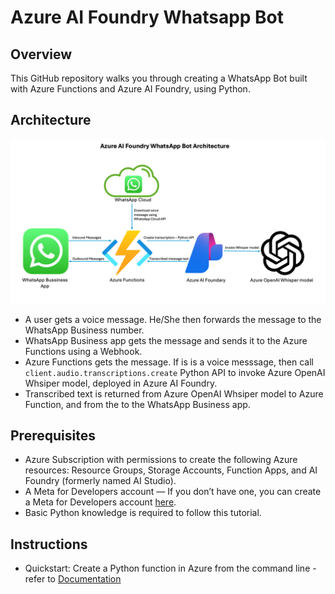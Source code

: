 # Azure AI Foundry Whatsapp Bot

## Overview 
This GitHub repository walks you through creating a WhatsApp Bot built with Azure Functions and Azure AI Foundry, using Python.

## Architecture

![Architecture](img/architecture.png)

 - A user gets a voice message. He/She then forwards the message to the WhatsApp Business number. 
 - WhatsApp Business app gets the message and sends it to the Azure Functions using a Webhook.
 - Azure Functions gets the message. If is is a voice messsage, then call `client.audio.transcriptions.create` Python API to invoke Azure OpenAI Whsiper model, deployed in Azure AI Foundry.
 - Transcribed text is returned from Azure OpenAI Whsiper model to Azure Function, and from the to the WhatsApp Business app.

## Prerequisites

 - Azure Subscription with permissions to create the following Azure resources: Resource Groups, Storage Accounts, Function Apps, and AI Foundry (formerly named AI Studio).
 - A Meta for Developers account — If you don’t have one, you can create a Meta for Developers account [here](https://developers.facebook.com/).
 - Basic Python knowledge is required to follow this tutorial.


## Instructions
- Quickstart: Create a Python function in Azure from the command line - refer to [Documentation](https://learn.microsoft.com/en-us/azure/azure-functions/create-first-function-cli-python)

